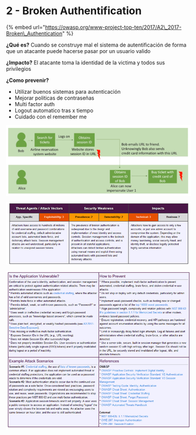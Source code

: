 # 2 - Broken Authentification

{% embed url="https://owasp.org/www-project-top-ten/2017/A2\_2017-Broken\_Authentication" %}

**¿Qué es?** Cuando se construye mal el sistema de autentificación de forma que un atacante puede hacerse pasar por un usuario valido 

**¿Impacto?** El atacante toma la identidad de la victima y todos sus privilegios 

**¿Como prevenir?** 

* Utilizar buenos sistemas para autenticación
* Mejorar politicas de contraseñas
* Multi factor auth
* Logout automatico tras x tiempo
* Cuidado con el remember me

![](../../../.gitbook/assets/imagen%20%28440%29.png)

![](../../../.gitbook/assets/imagen%20%28442%29.png)

![](../../../.gitbook/assets/imagen%20%28441%29.png)









